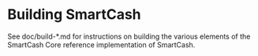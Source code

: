 Building SmartCash
================

See doc/build-*.md for instructions on building the various
elements of the SmartCash Core reference implementation of SmartCash.
